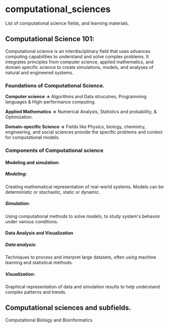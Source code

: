# computational_sciences

List of computational science fields, and learning materials.

## Computational Science 101: 

Computational science is an interdisciplinary field that uses advances computing capabilities to understand and solve complex problems. It integrates principles from computer science, applied mathematics, and domain specific science to create simulations, models, and analyses of natural and  engineered systems.

### Foundations of Computational Science.

**Computer science ->** Algorithms and Data strucutres, Programming languages & High-performance computing.

**Applied Mathematics ->** Numerical Analysis, Statistics and probability, & Optimization.

**Domain-specific Science ->** Fields like Physics, biology, chemistry, engineering, and social sciences provide the specific problems and context for computational models.

### Components of Computational science

#### Modeling and simulation:

##### Modeling:

Creating mathematical representation of real-world systems. Models can be deterministic or stochastic, static or dynamic.

##### Simulation:

Using computational methods to solve models, to study system's behavior under various conditions. 

#### Data Analysis and Visualization

##### Data analysis: 

Techniques to process and interpret large datasets, often using machine learning and statistical methods.

##### Visualization:

Graphical representation of data and simulation results to help understand complex patterns and trends. 

## Computational sciences and subfields.

Computational Biology and Bioinformatics
